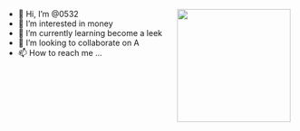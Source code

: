 - 👋 Hi, I’m @0532 <img align='right' src='https://octodex.github.com/images/hula_loop_octodex03.gif' width='200'>
- 👀 I’m interested in money
- 🌱 I’m currently learning become a leek     
- 💞️ I’m looking to collaborate on A
- 📫 How to reach me ...

<!---
0532/0532 is a ✨ special ✨ repository because its `README.md` (this file) appears on your GitHub profile.
You can click the Preview link to take a look at your changes.
--->
